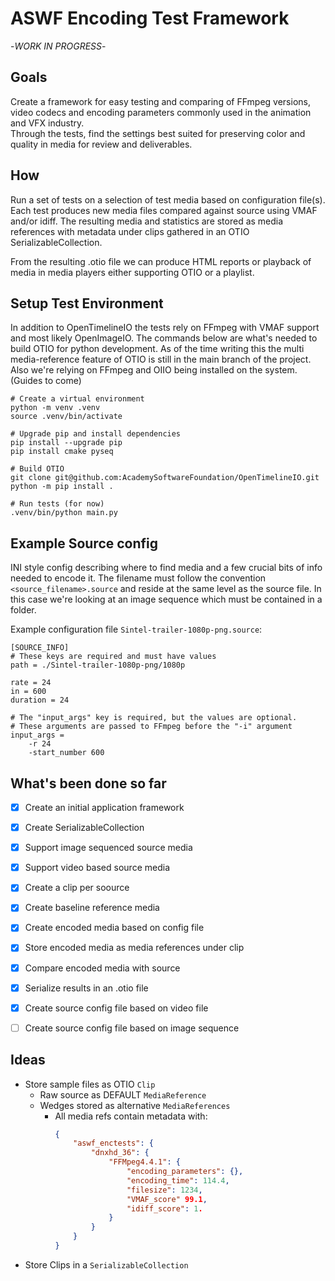 # ASWF Encoding Test Framework
-*WORK IN PROGRESS*-

## Goals
Create a framework for easy testing and comparing of FFmpeg versions, video 
codecs and encoding parameters commonly used in the animation and VFX industry. </br>
Through the tests, find the settings best suited for preserving color and quality 
in media for review and deliverables.

## How
Run a set of tests on a selection of test media based on configuration file(s). </br> 
Each test produces new media files compared against source using VMAF and/or idiff.
The resulting media and statistics are stored as media references with metadata 
under clips gathered in an OTIO SerializableCollection.

From the resulting .otio file we can produce HTML reports or playback of media in 
media players either supporting OTIO or a playlist.

## Setup Test Environment

In addition to OpenTimelineIO the tests rely on FFmpeg with VMAF support and most
likely OpenImageIO.
The commands below are what's needed to build OTIO for python development. 
As of the time writing this the multi media-reference feature of OTIO is still in
the main branch of the project.
Also we're relying on FFmpeg and OIIO being installed on the system. (Guides to come)

```
# Create a virtual environment
python -m venv .venv
source .venv/bin/activate

# Upgrade pip and install dependencies
pip install --upgrade pip
pip install cmake pyseq

# Build OTIO
git clone git@github.com:AcademySoftwareFoundation/OpenTimelineIO.git
python -m pip install .

# Run tests (for now)
.venv/bin/python main.py
```

## Example Source config

INI style config describing where to find media and a few crucial bits of info
needed to encode it.
The filename must follow the convention `<source_filename>.source` and reside 
at the same level as the source file. In this case we're looking at an 
image sequence which must be contained in a folder.</br>

Example configuration file `Sintel-trailer-1080p-png.source`:

```
[SOURCE_INFO]
# These keys are required and must have values
path = ./Sintel-trailer-1080p-png/1080p

rate = 24
in = 600
duration = 24

# The "input_args" key is required, but the values are optional.
# These arguments are passed to FFmpeg before the "-i" argument
input_args =
    -r 24
    -start_number 600

```

## What's been done so far
- [x] Create an initial application framework
- [x] Create SerializableCollection
- [x] Support image sequenced source media
- [x] Support video based source media
- [x] Create a clip per soource
- [x] Create baseline reference media
- [x] Create encoded media based on config file
- [x] Store encoded media as media references under clip
- [x] Compare encoded media with source
- [x] Serialize results in an .otio file
- [x] Create source config file based on video file
- [ ] Create source config file based on image sequence


## Ideas

* Store sample files as OTIO `Clip`
  * Raw source as DEFAULT `MediaReference`
  * Wedges stored as alternative `MediaReferences`
    * All media refs contain metadata with:
      ``` JSON
      {
          "aswf_enctests": {
              "dnxhd_36": {
                  "FFMpeg4.4.1": {
                      "encoding_parameters": {},
                      "encoding_time": 114.4,
                      "filesize": 1234,
                      "VMAF_score" 99.1,
                      "idiff_score": 1.
                  }
              }
          }
      }
      ``` 
* Store Clips in a `SerializableCollection`


